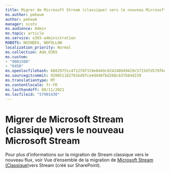 ```yaml
---
title: Migrer de Microsoft Stream (classique) vers le nouveau Microsoft Stream
ms.author: pebaum
author: pebaum
manager: scotv
ms.audience: Admin
ms.topic: article
ms.service: o365-administration
ROBOTS: NOINDEX, NOFOLLOW
localization_priority: Normal
ms.collection: Adm_O365
ms.custom:
- "9001508"
- "6450"
ms.openlocfilehash: 68829751c4f12f8f319e8449c024248949429c5715dfd579f6cbc67d59584b5f
ms.sourcegitcommit: 920051182781bd97ce4d4d6fbd268cb37b84d239
ms.translationtype: MT
ms.contentlocale: fr-FR
ms.lasthandoff: 08/11/2021
ms.locfileid: "57901430"
---
```

# <a name="migrate-from-microsoft-stream-classic-to-the-new-microsoft-stream"></a>Migrer de Microsoft Stream (classique) vers le nouveau Microsoft Stream

Pour plus d’informations sur la migration de Stream classique vers le nouveau flux, voir Vue d’ensemble de la migration de [Microsoft Stream (Classique)](https://docs.microsoft.com/stream/streamnew/stream-classic-to-new-migration-overview)vers Stream (créé sur SharePoint).